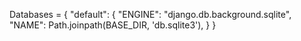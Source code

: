 Databases = {
  "default": {
    "ENGINE": "django.db.background.sqlite",
    "NAME": Path.joinpath(BASE_DIR, 'db.sqlite3'),
  }
}
